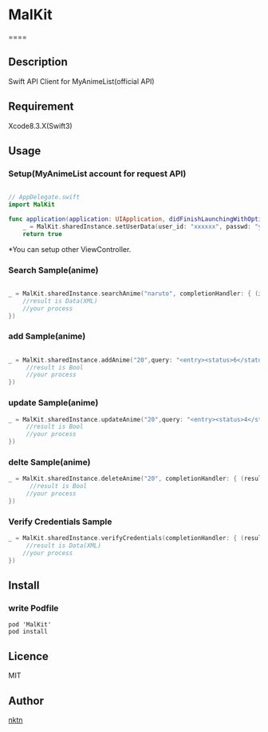 # MalKit
====

## Description
Swift API Client for MyAnimeList(official API)

## Requirement
Xcode8.3.X(Swift3)

## Usage
### Setup(MyAnimeList account for request API)
```Swift

// AppDelegate.swift
import MalKit

func application(application: UIApplication, didFinishLaunchingWithOptions launchOptions: [NSObject: AnyObject]?) -> Bool {
    _ = MalKit.sharedInstance.setUserData(user_id: "xxxxxx", passwd: "yyyyyy")
    return true
```
*You can setup other ViewController. 

### Search Sample(anime)
```Swift

_ = MalKit.sharedInstance.searchAnime("naruto", completionHandler: { (items, res, err) in
    //result is Data(XML)
    //your process
})
```

### add Sample(anime)
```Swift

_ = MalKit.sharedInstance.addAnime("20",query: "<entry><status>6</status></entry>", completionHandler: { (result, res, err) in
     //result is Bool
     //your process
})
```

### update Sample(anime)
```Swift
_ = MalKit.sharedInstance.updateAnime("20",query: "<entry><status>4</status></entry>", completionHandler: { (result, res, err) in
     //result is Bool
     //your process
})
```

### delte Sample(anime)
```Swift
_ = MalKit.sharedInstance.deleteAnime("20", completionHandler: { (result, res, err) in
      //result is Bool
     //your process
})
```

### Verify Credentials Sample
```Swift
_ = MalKit.sharedInstance.verifyCredentials(completionHandler: { (result, res, err) in
     //result is Data(XML)
    //your process
})
```

## Install
### write Podfile
```
pod 'MalKit'
pod install
```
## Licence
MIT

## Author

[nktn](https://github.com/nktn)

